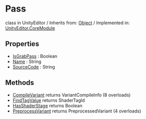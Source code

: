 # Pass
class in UnityEditor
 / Inherits from: <a href="https://docs.unity3d.com/6000.0/Documentation/ScriptReference/Object.html">Object</a> / Implemented in: <a href="https://docs.unity3d.com/6000.0/Documentation/ScriptReference/UnityEditor.CoreModule.html">UnityEditor.CoreModule</a>
## Properties
- <a href="https://docs.unity3d.com/6000.0/Documentation/ScriptReference/Pass-IsGrabPass.html">IsGrabPass</a> : Boolean
- <a href="https://docs.unity3d.com/6000.0/Documentation/ScriptReference/Pass-Name.html">Name</a> : String
- <a href="https://docs.unity3d.com/6000.0/Documentation/ScriptReference/Pass-SourceCode.html">SourceCode</a> : String
## Methods
- <a href="https://docs.unity3d.com/6000.0/Documentation/ScriptReference/Pass.CompileVariant.html">CompileVariant</a> returns VariantCompileInfo (8 overloads)
- <a href="https://docs.unity3d.com/6000.0/Documentation/ScriptReference/Pass.FindTagValue.html">FindTagValue</a> returns ShaderTagId
- <a href="https://docs.unity3d.com/6000.0/Documentation/ScriptReference/Pass.HasShaderStage.html">HasShaderStage</a> returns Boolean
- <a href="https://docs.unity3d.com/6000.0/Documentation/ScriptReference/Pass.PreprocessVariant.html">PreprocessVariant</a> returns PreprocessedVariant (4 overloads)
